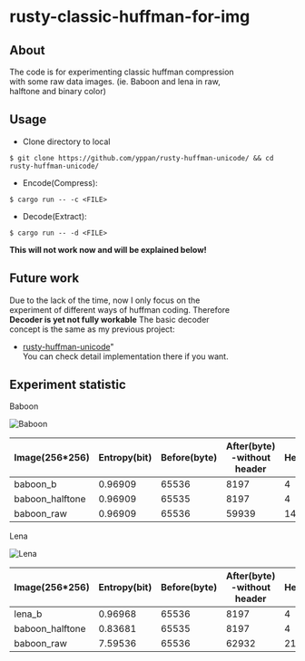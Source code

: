 # rusty-classic-huffman-for-img
  
## About 

  The code is for experimenting classic huffman compression  
with some raw data images. (ie. Baboon and lena in raw,  
halftone and binary color)  

## Usage
- Clone directory to local   
```shell
$ git clone https://github.com/yppan/rusty-huffman-unicode/ && cd rusty-huffman-unicode/
```

- Encode(Compress):
```shell
$ cargo run -- -c <FILE>
```

- Decode(Extract): 
```shell
$ cargo run -- -d <FILE>
```
**This will not work now and will be explained below!**  

## Future work 

  Due to the lack of the time, now I only focus on the   
experiment of different ways of huffman coding. Therefore   
**Decoder is yet not fully workable** The basic decoder   
concept is the same as my previous project:   
- [rusty-huffman-unicode](https://github.com/yppan/rusty-huffman-unicode/)"   
You can check detail implementation there if you want.  

## Experiment statistic

Baboon 
  
![Baboon](https://github.com/yppan/rusty-classic-huffman-for-img/blob/main/Data/PNG/baboon.png)

| Image(256*256)  | Entropy(bit) | Before(byte) | After(byte) -without header | Header(byte) | Compression Rate |
|-----------------|--------------|--------------|-----------------------------|--------------|------------------|
| baboon_b        | 0.96909      | 65536        | 8197                        | 4            | 87.49%           |
| baboon_halftone | 0.96909      | 65535        | 8197                        | 4            | 87.49%           |
| baboon_raw      | 0.96909      | 65536        | 59939                       | 146          | 8.54%            |

Lena 
  
![Lena](https://github.com/yppan/rusty-classic-huffman-for-img/blob/main/Data/PNG/lena.png)

| Image(256*256)  | Entropy(bit) | Before(byte) | After(byte) -without header | Header(byte) | Compression Rate |
|-----------------|--------------|--------------|-----------------------------|--------------|------------------|
| lena_b          | 0.96968      | 65536        | 8197                        | 4            | 87.49%           |
| baboon_halftone | 0.83681      | 65535        | 8197                        | 4            | 87.49%           |
| baboon_raw      | 7.59536      | 65536        | 62932                       | 214          | 3.97%            |
